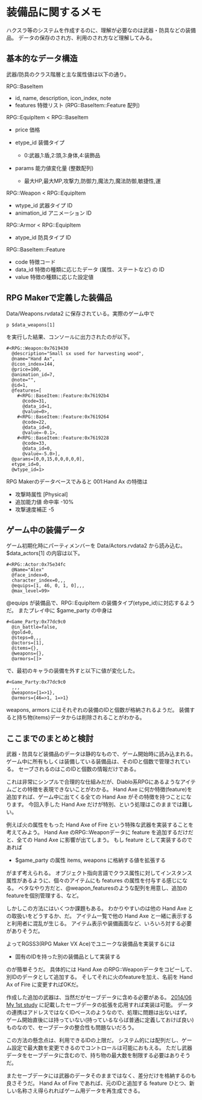 # 装備品に関するメモ

ハクスラ等のシステムを作成するのに、理解が必要なのは武器・防具などの装備品。
データの保存のされ方、利用のされ方など理解してみる。

## 基本的なデータ構造

武器/防具のクラス階層と主な属性値は以下の通り。

RPG::BaseItem
* id, name, description, icon_index, note
* features 特徴リスト (RPG::BaseItem::Feature 配列)

RPG::EquipItem < RPG::BaseItem
* price 価格
* etype_id 装備タイプ
  * 0:武器,1:盾,2:頭,3:身体,4:装飾品

* params 能力値変化量 (整数配列)
  * 最大HP,最大MP,攻撃力,防御力,魔法力,魔法防御,敏捷性,運

RPG::Weapon < RPG::EquipItem
* wtype_id 武器タイプ ID
* animation_id アニメーション ID

RPG::Armor < RPG::EquipItem
* atype_id 防具タイプ ID

RPG::BaseItem::Feature
* code 特徴コード
* data_id 特徴の種類に応じたデータ (属性、ステートなど) の ID
* value 特徴の種類に応じた設定値

## RPG Makerで定義した装備品

Data/Weapons.rvdata2 に保存されている。実際のゲーム中で

    p $data_weapons[1]

を実行した結果、コンソールに出力されたのが以下。

    #<RPG::Weapon:0x7619430
      @description="Small sx used for harvesting wood",
      @name="Hand Ax",
      @icon_index=144,
      @price=100,
      @animation_id=7,
      @note="",
      @id=1,
      @features=[
        #<RPG::BaseItem::Feature:0x76192b4
          @code=31,
          @data_id=1,
          @value=0>,
        #<RPG::BaseItem::Feature:0x7619264
          @code=22,
          @data_id=0,
          @value=-0.1>,
        #<RPG::BaseItem::Feature:0x7619228
          @code=33,
          @data_id=0,
          @value=-5.0>],
      @params=[0,0,15,0,0,0,0,0],
      etype_id=0,
      @wtype_id=1>

RPG Makerのデータベースでみると 001:Hand Ax の特徴は
* 攻撃時属性 [Physical]
* 追加能力値 命中率 -10%
* 攻撃速度補正 -5

## ゲーム中の装備データ

ゲーム初期化時にパーティメンバーを Data/Actors.rvdata2 から読み込む。
$data_actors[1] の内容は以下。

    #<RPG::Actor:0x75e34fc
      @Name="Alex"
      @face_index=0,
      character_index=0,,,
      @equips=[1, 46, 0, 1, 0],,,
      @max_level=99>

@equips が装備品で、RPG::EquipItem の装備タイプ(etype_id)に対応するようだ。
またプレイ中に $game_party の中身は

    #<Game_Party:0x77dc9c0
      @in_battle=false,
      @gold=0,
      @steps=0,,,
      @actors=[1],
      @items={},
      @weapons={},
      @armors=[]>

で、最初のキャラの装備を外すと以下に値が変化した。

    #<Game_Party:0x77dc9c0
      ,,,
      @weapons={1=>1},
      @armors={46=>1, 1=>1}

weapons, armors にはそれぞれの装備のIDと個数が格納されるようだ。
装備すると持ち物(items)データからは削除されることがわかる。

## ここまでのまとめと検討

武器・防具など装備品のデータは静的なもので、ゲーム開始時に読み込まれる。
ゲーム中に所有もしくは装備している装備品は、そのIDと個数で管理されている。
セーブされるのはこのIDと個数の情報だけである。


これは非常にシンプルで合理的な仕組みだが、Diablo系RPGにあるようなアイテムごとの特徴を表現できないことがわかる。
Hand Axe に何か特徴(feature)を追加すれば、ゲーム中に出てくる全ての Hand Axe がその特徴を持つことになります。
今回入手した Hand Axe だけが特別、という処理はこのままでは難しい。


例えば火の属性をもった Hand Axe of Fire という特殊な武器を実装することを考えてみよう。
Hand Axe のRPG::Weaponデータに feature を追加するだけだと、全ての Hand Axe に影響が出てしまう。
もし feature として実装するのであれば

* $game_party の属性 items, weapons に格納する値を拡張する

がまず考えられる。
オブジェクト指向言語でクラス属性に対してインスタンス属性があるように、個々のアイテムにも features の属性を付与する感じになる。
ベタなやり方だと、@weapon_featuresのような配列を用意し、追加のfeatureを個別管理する、など。

しかしこの方法にはいくつか課題もある。
わかりやすいのは他の Hand Axe との取扱いをどうするか、だ。
アイテム一覧で他の Hand Axe と一緒に表示すると利用者に混乱が生じる。
アイテム表示や装備画面など、いろいろ対する必要がありそうだ。


よってRGSS3(RPG Maker VX Ace)でユニークな装備品を実装するには

* 固有のIDを持った別の装備品として実装する

のが簡単そうだ。
具体的には Hand Axe のRPG::Weaponデータをコピーして、別IDのデータとして追加する。
そしてそれに火のfeatureを加え、名前を Hand Ax of Fire に変更すればOKだ。


作成した追加の武器は、当然だがセーブデータに含める必要がある。
[2014/06 My 1st study](201406-1st-study.md "2014/06 My 1st study") に記載したセーブデータの拡張を応用すれば実装は可能。
データの連携はアドレスではなくIDベースのようなので、処理に問題は出ないはず。
ゲーム開始直後には持っていない(持っているならば普通に定義しておけば良い)ものなので、セーブデータの整合性も問題ないだろう。


この方法の懸念点は、利用できるIDの上限だ。
システム的には配列だし、ゲーム設定で最大数を変更できるのでコントロールは可能におもえる。
ただし武器データをセーブデータに含むので、持ち物の最大数を制限する必要はありそうだ。


またセーブデータには武器のデータそのままではなく、差分だけを格納するのも良さそうだ。
Hand Ax of Fire であれば、元のIDと追加する feature ひとつ、新しい名称さえ得られればゲーム用データを再生成できる。
